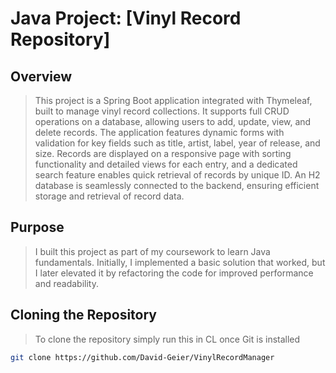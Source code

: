 # Java Project: [Vinyl Record Repository]

## Overview
> This project is a Spring Boot application integrated with Thymeleaf, built to manage vinyl record collections. It supports full CRUD operations on a database, allowing users to add, update, view, and delete records. The application features dynamic forms with validation for key fields such as title, artist, label, year of release, and size. Records are displayed on a responsive page with sorting functionality and detailed views for each entry, and a dedicated search feature enables quick retrieval of records by unique ID. An H2 database is seamlessly connected to the backend, ensuring efficient storage and retrieval of record data.

## Purpose
> I built this project as part of my coursework to learn Java fundamentals. Initially, I implemented a basic solution that worked, but I later elevated it by refactoring the code for improved performance and readability.

## Cloning the Repository

> To clone the repository simply run this in CL once Git is installed
```bash
git clone https://github.com/David-Geier/VinylRecordManager
